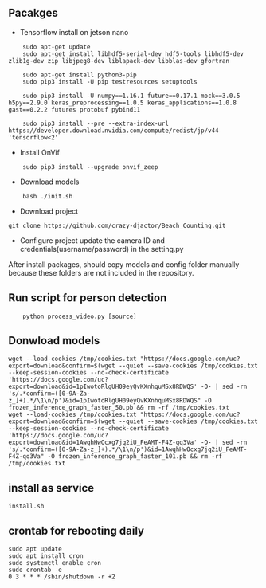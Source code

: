 ## Pacakges

    
- Tensorflow install on jetson nano
``` 
    sudo apt-get update
    sudo apt-get install libhdf5-serial-dev hdf5-tools libhdf5-dev zlib1g-dev zip libjpeg8-dev liblapack-dev libblas-dev gfortran
    
    sudo apt-get install python3-pip
    sudo pip3 install -U pip testresources setuptools
    
    sudo pip3 install -U numpy==1.16.1 future==0.17.1 mock==3.0.5 h5py==2.9.0 keras_preprocessing==1.0.5 keras_applications==1.0.8 gast==0.2.2 futures protobuf pybind11
    
    sudo pip3 install --pre --extra-index-url https://developer.download.nvidia.com/compute/redist/jp/v44 'tensorflow<2'
```

- Install OnVif
```
    sudo pip3 install --upgrade onvif_zeep
``` 
- Download models
```
    bash ./init.sh
```    
- Download project
```
git clone https://github.com/crazy-djactor/Beach_Counting.git
```


- Configure project
update the camera ID and credentials(username/password) in the setting.py



After install packages, should copy models and config folder manually because these folders are not included in the repository.


## Run script for person detection

        python process_video.py [source]
        

## Donwload models
    wget --load-cookies /tmp/cookies.txt "https://docs.google.com/uc?export=download&confirm=$(wget --quiet --save-cookies /tmp/cookies.txt --keep-session-cookies --no-check-certificate 'https://docs.google.com/uc?export=download&id=1pIwotoRlgUH09eyQvKXnhquMSx8RDWQS' -O- | sed -rn 's/.*confirm=([0-9A-Za-z_]+).*/\1\n/p')&id=1pIwotoRlgUH09eyQvKXnhquMSx8RDWQS" -O frozen_inference_graph_faster_50.pb && rm -rf /tmp/cookies.txt
    wget --load-cookies /tmp/cookies.txt "https://docs.google.com/uc?export=download&confirm=$(wget --quiet --save-cookies /tmp/cookies.txt --keep-session-cookies --no-check-certificate 'https://docs.google.com/uc?export=download&id=1AwqhHwOcxg7jq2iU_FeAMT-F4Z-qq3Va' -O- | sed -rn 's/.*confirm=([0-9A-Za-z_]+).*/\1\n/p')&id=1AwqhHwOcxg7jq2iU_FeAMT-F4Z-qq3Va" -O frozen_inference_graph_faster_101.pb && rm -rf /tmp/cookies.txt
    
## install as service
    install.sh
    
## crontab for rebooting daily
    sudo apt update
    sudo apt install cron
    sudo systemctl enable cron
    sudo crontab -e
    0 3 * * * /sbin/shutdown -r +2
    
   